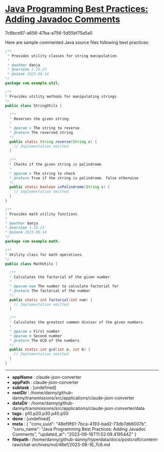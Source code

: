 # [Java Programming Best Practices: Adding Javadoc Comments](https://claude.ai/chat/48ef9f61-7bca-4193-bad2-73db7db6007b)

7c6bce97-a656-47ba-a756-5d55bf75a5a5

Here are sample commented Java source files following best practices:

```java
/**
 * Provides utility classes for string manipulation.
 * 
 * @author danja
 * @version 1.20.23
 * @since 2023-08-14
*/
package com.example.util;

/**
* Provides utility methods for manipulating strings.
*/  
public class StringUtils {

  /**
  * Reverses the given string.
  * 
  * @param s The string to reverse
  * @return The reversed string
  */
  public static String reverse(String s) {
    // Implementation omitted
  }
  
  /**
  * Checks if the given string is palindrome.
  * 
  * @param s The string to check
  * @return True if the string is palindrome, false otherwise  
  */
  public static boolean isPalindrome(String s) {
    // Implementation omitted 
  }
}
```

```java 
/**
* Provides math utility functions.
*
* @author danja
* @version 1.20.23
* @since 2023-08-14
*/
package com.example.math;

/**
* Utility class for math operations.
*/
public class MathUtils {

  /**
  * Calculates the factorial of the given number.
  *
  * @param num The number to calculate factorial for
  * @return The factorial of the number
  */
  public static int factorial(int num) {
    // Implementation omitted
  }

  /**
  * Calculates the greatest common divisor of the given numbers.
  *
  * @param a First number
  * @param b Second number
  * @return The GCD of the numbers
  */
  public static int gcd(int a, int b) {
    // Implementation omitted
  }
}
```

---

* **appName** : claude-json-converter
* **appPath** : claude-json-converter
* **subtask** : [undefined]
* **rootDir** : /home/danny/github-danny/transmissions/src/applications/claude-json-converter
* **dataDir** : /home/danny/github-danny/transmissions/src/applications/claude-json-converter/data
* **tags** : p10.p20.p30.p40.p50
* **done** : [undefined]
* **meta** : {
  "conv_uuid": "48ef9f61-7bca-4193-bad2-73db7db6007b",
  "conv_name": "Java Programming Best Practices: Adding Javadoc Comments",
  "updated_at": "2023-08-16T11:52:09.419544Z"
}
* **filepath** : /home/danny/github-danny/hyperdata/docs/postcraft/content-raw/chat-archives/md/48ef/2023-08-16_7c6.md